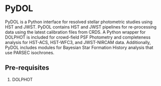 # **PyDOL**

PyDOL is a Python interface for resolved stellar photometric studies using HST and JWST. PyDOL contains HST and JWST pipelines for re-processing data using the latest calibration files from CRDS. A Python wrapper for DOLPHOT is included for crowd-field PSF Photometry and completeness analysis for HST-ACS, HST-WFC3, and JWST-NIRCAM data. Additionally, PyDOL includes modules for Bayesian Star Formation History analysis that use PARSEC isochrones.

## Pre-requisites
1. DOLPHOT
